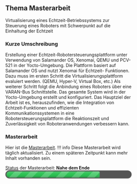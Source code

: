## Thema Masterarbeit 
Virtualisierung eines Echtzeit-Betriebssystems zur Steuerung eines Roboters mit Schwerpunkt auf die 
Einhaltung der Echtzeit 

### Kurze Umschreibung 
Erstellung einer Echtzeit-Robotersteuerungsplattform unter Verwendung von Salamander OS, Xenomai, QEMU 
und PCV-521 in der Yocto-Umgebung. Die Plattform basiert auf Salamander OS und nutzt Xenomai für Echtzeit-
Funktionen. Dazu muss im ersten Schritt die Virtualisierungsplattform evaluiert werden. (QEMU, Hyper-V, Virtual 
Box, etc.) Als weiterer Schritt folgt die Anbindung eines Roboters über eine VARAN-Bus Schnittstelle. Das 
gesamte System wird in der Yocto-Umgebung erstellt und konfiguriert. 
Das Hauptziel der Arbeit ist es, herauszufinden, wie die Integration von Echtzeit-Funktionen und effizienten 
Kommunikationssystemen in eine Robotersteuerungsplattform die Reaktionszeit und Zuverlässigkeit von 
Roboteranwendungen verbessern kann. 

### Masterarbeit 
Hier ist die [Masterarbeit](Masterarbeit_Robotik_Pamuk.pdf).
!!! info
    Diese Masterarbeit wird täglich aktualisiert. Zu einem späteren Zeitpunkt kann mehr Inhalt vorhanden sein.

<div id="page-wrapper">
  <div><a href="https://codepen.io/chriscoyier/pen/eYBOvJB">Status</a>
 der Masterarbeit:<b> Nahe dem Ende</b> </div> 
  <div class="meter animate">
    <span style="width: 75%"><span></span></span>
  </div> 
  <!--<div class="meter orange nostripes">
    <span style="width: 33.3%"></span>
  </div>
  <div class="meter red">
    <span style="width: 80%"></span>
  </div>
  -->
</div>

<style>
.meter {
  box-sizing: content-box;
  height: 20px; /* Can be anything */
  position: relative;
  margin: 0; /* Just for demo spacing */
  background: #555;
  border-radius: 25px;
  padding: 3px;
  box-shadow: inset 0 -1px 1px rgba(255, 255, 255, 0.3);
}
.meter > span {
  display: block;
  height: 100%;
  border-top-right-radius: 8px;
  border-bottom-right-radius: 8px;
  border-top-left-radius: 20px;
  border-bottom-left-radius: 20px;
  background-color: rgb(43, 194, 83);
  background-image: linear-gradient(
    center bottom,
    rgb(43, 194, 83) 37%,
    rgb(84, 240, 84) 69%
  );
  box-shadow: inset 0 2px 9px rgba(255, 255, 255, 0.3),
    inset 0 -2px 6px rgba(0, 0, 0, 0.4);
  position: relative;
  overflow: hidden;
}
.meter > span:after,
.animate > span > span {
  content: "";
  position: absolute;
  top: 0;
  left: 0;
  bottom: 0;
  right: 0;
  background-image: linear-gradient(
    -45deg,
    rgba(255, 255, 255, 0.2) 25%,
    transparent 25%,
    transparent 50%,
    rgba(255, 255, 255, 0.2) 50%,
    rgba(255, 255, 255, 0.2) 75%,
    transparent 75%,
    transparent
  );
  z-index: 1;
  background-size: 50px 50px;
  animation: move 2s linear infinite;
  border-top-right-radius: 8px;
  border-bottom-right-radius: 8px;
  border-top-left-radius: 20px;
  border-bottom-left-radius: 20px;
  overflow: hidden;
}

.animate > span:after {
  display: none;
}

@keyframes move {
  0% {
    background-position: 0 0;
  }
  100% {
    background-position: 50px 50px;
  }
}

.orange > span {
  background-image: linear-gradient(#f1a165, #f36d0a);
}

.red > span {
  background-image: linear-gradient(#f0a3a3, #f42323);
}

.nostripes > span > span,
.nostripes > span::after {
  background-image: none;
}

#page-wrapper {
  width: auto;
  height: auto;
}
pre {
  background: #000;
  text-align: left;
  padding: 20px;
  margin: 0 auto 30px;
}
* {
  box-sizing: border-box;
}
</style>

<script>
    $(".meter > span").each(function () {
  $(this)
    .data("origWidth", $(this).width())
    .width(0)
    .animate(
      {
        width: $(this).data("origWidth")
      },
      1200
    );
});
</script>

<!--
## Overview
| File       | Description |
|------------|-------|
| [BS Virtualisierungsprojekt.xlsx](general/BS%20Virtualisierungsprojekt.xlsx)   | Masterthesis progress |


## PDFs
| File       | Description |
|------------|-------|
| [MA_Pamuk.pdf](resources/pdfs/MA/MA_Pamuk.pdf)   | Masterthesis description  |
| [MA_guide.pdf](resources/pdfs/MA/MA_guide.pdf)   | Masterthesis writing guide |
| [MA_precision.pdf](resources/pdfs/MA/MA_precision.pdf)   | Master thesis Robotics degree precision  |
| [MA_deadlines.pdf](resources/pdfs/MA/MA_deadlines.pdf)   | Master thesis deadlines |
| [PCV 522.pdf](resources/pdfs/Sigmatek/PCV%20522.pdf)   | PCV 522 module handbook |
| [LasalClass2_eng.pdf](resources/pdfs/Sigmatek/LasalClass2/LasalClass2_eng.pdf)   | Lasal Class 2 documentation  |


## Markdown files
### General
| File       | Description |
|------------|-------|
| [protocol.md](general/protocol.md)   | Protocol of the process |
| [timeline.md](general/timeline.md)   | Timeline view of the process |
| [components.md](general/components.md)   | Components of the process |
| [documentations.md](general/documentations.md)   | Documentations |
| [checklist.md](general/checklist.md)   | Checklist of the process |

<hr>

### Workflow
| File       | Description |
|------------|-------|
| [useful.md](workflow/useful.md)   | Useful stuff in the process |
| [useful_notneeded.md](workflow/useful_notneeded.md)   | Useful stuff that is not needed in the process |
| [useful_links.md](workflow/useful_links.md)   | Useful stuff that is not needed in the process |
| [most_popular_paths.md](workflow/most_popular_paths.md)   | Most used paths in the process |
| [problem_solution.md](workflow/problem_solution.md)   | Fix Yocto build 0001.patch |
| [vscode.md](workflow/vscode.md)   | Stuff related to VSCode |
| [gitlfs.md](workflow/gitlfs.md)   | Setup gitlfs in repository |
| [gittutorial.md](workflow/gittutorial.md)   | GIT tutorial |

<hr>

### Sigmatek 
| File       | Description |
|------------|-------|
| [bash_commands.md](sigmatek/salamander4/bash_commands.md)   | How to set up for yocto build |
| [build_LRT.md](sigmatek/salamander4/build_LRT.md)   | How to build LRT - Salamander 3 Terminal |
| [build_with_yocto.md](sigmatek/salamander4/build_with_yocto.md)  | How to bitbake a yocto salamander-image |

<hr>

### Yocto 
| File       | Description |
|------------|-------|
| [after_bitbake.md](sigmatek/yocto/after_bitbake.md)   | Commands after bitbake |

<hr>

### Xenomai
| File       | Description |
|------------|-------|
| [xenomai-system-tools.md](sigmatek/xenomai/xenomai-system-tools.md)   | Xenomai System Tools |
| [latency.md](sigmatek/xenomai/latency.md)   | Xenomai: latency tool |
| [clocktest.md](sigmatek/xenomai/clocktest.md)   | Xenomai: clocktest tool |
| [switchtest.md](sigmatek/xenomai/switchtest.md)   | Xenomai: switchtest tool |

<hr>

### trace-cmd and kernelshark
| File       | Description |
|------------|-------|
| [info.md](sigmatek/trace-cmd/analysis/info.md)   | Info about trace-cmd |
| [kernelshark.md](sigmatek/trace-cmd/analysis/kernelshark.md)   | Kernelshark commands for host and guest |

<hr>
-->
<!--
### README 
| File       | Description |
|------------|-------|
| [README.md](README.md)   | README of the masterthesis |
| [README.md](sigmatek/trace-cmd/LTS/libtraceevent-1.8.2/README.md)   | README of libtraceevent |
| [README.md](sigmatek/trace-cmd/LTS/libtracefs-1.8.0/README.md)   | README of libtracefs |
| [README.md](sigmatek/trace-cmd/LTS/trace-cmd-libtracecmd-1.5.1/README.md)   | README of libtracecmd |
| [README.md](sigmatek/trace-cmd/LTS/trace-cmd-v3.2/README.md)   | README of trace-cmd |
-->
<!--

## Scripts
### Yocto
| File       | Description |
|------------|-------|
| [after_bitbake_1.sh](sigmatek/yocto/after_bitbake_1.sh)   | Script after bitbake 1 |
| [after_bitbake_2.sh](sigmatek/yocto/after_bitbake_2.sh)   | Script after bitbake 2 |


<hr>


### QEMU config
| File       | Description |
|------------|-------|
| [nmbridge.md](sigmatek/QEMU/nmbridge.md) | Steps to configure nmbridge  |
| [qemu_def_1default.sh](sigmatek/QEMU/qemu_def_1default.sh) | default qemu_def.sh  |
| [qemu_def_2nmbridge.sh](sigmatek/QEMU/qemu_def_2nmbridge.sh) | qemu_def.sh with nm bridge  |
| [qemu_def_3vsock.sh](sigmatek/QEMU/qemu_def_3vsock.sh) |qemu_def.sh with vsock |
| [qemu_def_4schedstats.sh](sigmatek/QEMU/qemu_def_4schedstats.sh) | qemu_def.sh with schedstats  |
| [qemu_def_5taskset.sh](sigmatek/QEMU/qemu_def_5taskset.sh) | qemu_def.sh with taskset  |
| [start_qemu.sh](sigmatek/QEMU/start_qemu.sh) | Script for starting QEMU |


<hr>


### Resources 
| File       | Description |
|------------|-------|
| [startup_console.sh](resources/scripts/startup_console.sh)   | Startup script for console |
| [startup_konsole.sh](resources/scripts/startup_konsole.sh)   | Startup script for konsole |


<hr>


### trace-cmd and kernelshark
| File       | Description |
|------------|-------|
| [start_kernelshark.sh](sigmatek/trace-cmd/analysis/taskset/start_kernelshark.sh)   | Script for starting kernelshark with host and guest trace.dat |
| [start_kernelshark_convert.sh](sigmatek/trace-cmd/analysis/start_kernelshark_convert.sh)   | Script for starting kernelshark with converted v6 host and guest trace.dat |


## Python
| File       | Description |
|------------|-------|
| [kvm_exit_number.py](sigmatek/trace-cmd/analysis/default/kvm_exit_default_number.py)   | Count kvm_exit events default  |
| [kvm_exit_number.py](sigmatek/trace-cmd/analysis/taskset/kvm_exit_taskset_number.py)   | Count kvm_exit events taskset |
| [max_latency_no_taskset.py](sigmatek/xenomai/max_latency_default/max_latency_default.py)             | Plot latency of Slamander 4 QEMU with no taskset  |
| [max_latency_taskset.py](sigmatek/xenomai/max_latency_taskset/max_latency_taskset.py)                   | Plot latency of Slamander 4 QEMU with taskset  |
| [max_latency_hardware.py](sigmatek/xenomai/max_latency_hardware/max_latency_hardware.py)                   | Plot latency of Slamander 4 hardware  |
| [print_numbers.py](sigmatek/xenomai/print_numbers.py)                       | Print numbers of specified range  |
| [search_for_x.py](resources/kernel/search_for_x.py)                         | Search for lines that contain x |
| [compare_2_files.py](resources/kernel/compare_2_files.py)                   | Compare two config files line by line  |


## GIT
### Sigmatek
| File                                       | Description            |
|--------------------------------------------|------------------------|
| <a href="https://git.sigmatek.at/SIG_SW_BS/salamander/LRT" target="_blank">LRT.git</a>                     | LRT.git                |
| <a href="https://git.sigmatek.at/SIG_SW_BS/salamander/SalamanderTools.git" target="_blank">SalamanderTools.git</a> | SalamanderTools.git    |
| <a href="https://git.sigmatek.at/SIG_SW_BS/salamander/u-boot.git" target="_blank">u-boot.git</a>            | u-boot.git             |
| <a href="https://git.sigmatek.at/SIG_SW_BS/salamander/ipipe.git" target="_blank">ipipe.git</a>             | ipipe.git              |
| <a href="https://git.sigmatek.at/SIG_SW_BS/salamander/xenomai" target="_blank">xenomai</a>                | xenomai                |
| <a href="https://git.sigmatek.at/SIG_SW_BS/salamander/yocto4/salamander.git" target="_blank">salamander.git</a>  | salamander.git         |

<hr>

### trace-cmd and kernelshark
| File       | Description |
|------------|-------|
| <a href="https://git.kernel.org/pub/scm/utils/trace-cmd/kernel-shark.git/" target="_blank">kernel-shark</a>  | kernel-shark git|
| <a href="https://git.kernel.org/pub/scm/libs/libtrace/libtraceevent.git/" target="_blank">libtraceevent</a>  | libtraceevent git|
| <a href="https://git.kernel.org/pub/scm/libs/libtrace/libtracefs.git/" target="_blank">libtracefs</a>  | libtracefs git|
| <a href="https://git.kernel.org/pub/scm/utils/trace-cmd/trace-cmd.git/" target="_blank">trace-cmd</a>  | trace-cmd git |
-->